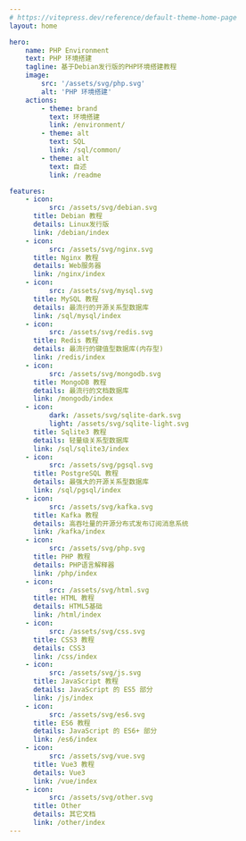 ```yaml
---
# https://vitepress.dev/reference/default-theme-home-page
layout: home

hero:
    name: PHP Environment
    text: PHP 环境搭建
    tagline: 基于Debian发行版的PHP环境搭建教程
    image:
        src: '/assets/svg/php.svg'
        alt: 'PHP 环境搭建'
    actions:
        - theme: brand
          text: 环境搭建
          link: /environment/
        - theme: alt
          text: SQL
          link: /sql/common/
        - theme: alt
          text: 自述
          link: /readme

features:
    - icon:
          src: /assets/svg/debian.svg
      title: Debian 教程
      details: Linux发行版
      link: /debian/index
    - icon:
          src: /assets/svg/nginx.svg
      title: Nginx 教程
      details: Web服务器
      link: /nginx/index
    - icon:
          src: /assets/svg/mysql.svg
      title: MySQL 教程
      details: 最流行的开源关系型数据库
      link: /sql/mysql/index
    - icon:
          src: /assets/svg/redis.svg
      title: Redis 教程
      details: 最流行的键值型数据库(内存型)
      link: /redis/index
    - icon:
          src: /assets/svg/mongodb.svg
      title: MongoDB 教程
      details: 最流行的文档数据库
      link: /mongodb/index
    - icon:
          dark: /assets/svg/sqlite-dark.svg
          light: /assets/svg/sqlite-light.svg
      title: Sqlite3 教程
      details: 轻量级关系型数据库
      link: /sql/sqlite3/index
    - icon:
          src: /assets/svg/pgsql.svg
      title: PostgreSQL 教程
      details: 最强大的开源关系型数据库
      link: /sql/pgsql/index
    - icon:
          src: /assets/svg/kafka.svg
      title: Kafka 教程
      details: 高吞吐量的开源分布式发布订阅消息系统
      link: /kafka/index
    - icon:
          src: /assets/svg/php.svg
      title: PHP 教程
      details: PHP语言解释器
      link: /php/index
    - icon:
          src: /assets/svg/html.svg
      title: HTML 教程
      details: HTML5基础
      link: /html/index
    - icon:
          src: /assets/svg/css.svg
      title: CSS3 教程
      details: CSS3
      link: /css/index
    - icon:
          src: /assets/svg/js.svg
      title: JavaScript 教程
      details: JavaScript 的 ES5 部分
      link: /js/index
    - icon:
          src: /assets/svg/es6.svg
      title: ES6 教程
      details: JavaScript 的 ES6+ 部分
      link: /es6/index
    - icon:
          src: /assets/svg/vue.svg
      title: Vue3 教程
      details: Vue3
      link: /vue/index
    - icon:
          src: /assets/svg/other.svg
      title: Other
      details: 其它文档
      link: /other/index
---
```


